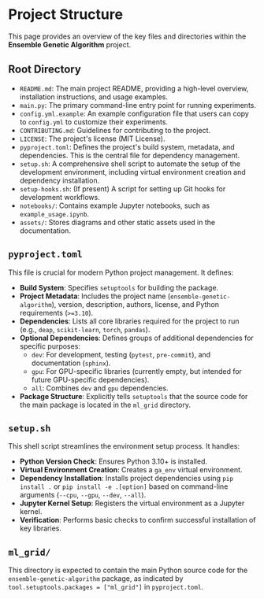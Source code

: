 # Project Structure

This page provides an overview of the key files and directories within the **Ensemble Genetic Algorithm** project.

## Root Directory

-   `README.md`: The main project README, providing a high-level overview, installation instructions, and usage examples.
-   `main.py`: The primary command-line entry point for running experiments.
-   `config.yml.example`: An example configuration file that users can copy to `config.yml` to customize their experiments.
-   `CONTRIBUTING.md`: Guidelines for contributing to the project.
-   `LICENSE`: The project's license (MIT License).
-   `pyproject.toml`: Defines the project's build system, metadata, and dependencies. This is the central file for dependency management.
-   `setup.sh`: A comprehensive shell script to automate the setup of the development environment, including virtual environment creation and dependency installation.
-   `setup-hooks.sh`: (If present) A script for setting up Git hooks for development workflows.
-   `notebooks/`: Contains example Jupyter notebooks, such as `example_usage.ipynb`.
-   `assets/`: Stores diagrams and other static assets used in the documentation.

## `pyproject.toml`

This file is crucial for modern Python project management. It defines:

-   **Build System**: Specifies `setuptools` for building the package.
-   **Project Metadata**: Includes the project name (`ensemble-genetic-algorithm`), version, description, authors, license, and Python requirements (`>=3.10`).
-   **Dependencies**: Lists all core libraries required for the project to run (e.g., `deap`, `scikit-learn`, `torch`, `pandas`).
-   **Optional Dependencies**: Defines groups of additional dependencies for specific purposes:
    -   `dev`: For development, testing (`pytest`, `pre-commit`), and documentation (`sphinx`).
    -   `gpu`: For GPU-specific libraries (currently empty, but intended for future GPU-specific dependencies).
    -   `all`: Combines `dev` and `gpu` dependencies.
-   **Package Structure**: Explicitly tells `setuptools` that the source code for the main package is located in the `ml_grid` directory.

## `setup.sh`

This shell script streamlines the environment setup process. It handles:

-   **Python Version Check**: Ensures Python 3.10+ is installed.
-   **Virtual Environment Creation**: Creates a `ga_env` virtual environment.
-   **Dependency Installation**: Installs project dependencies using `pip install .` or `pip install -e .[option]` based on command-line arguments (`--cpu`, `--gpu`, `--dev`, `--all`).
-   **Jupyter Kernel Setup**: Registers the virtual environment as a Jupyter kernel.
-   **Verification**: Performs basic checks to confirm successful installation of key libraries.

## `ml_grid/`

This directory is expected to contain the main Python source code for the `ensemble-genetic-algorithm` package, as indicated by `tool.setuptools.packages = ["ml_grid"]` in `pyproject.toml`.